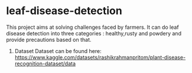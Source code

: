 # leaf-disease-detection
This project aims at solving challenges faced by farmers. It can do leaf disease detection into three categories : healthy,rusty and powdery and provide precautions based on that.

1. Dataset
   Dataset can be found here: https://www.kaggle.com/datasets/rashikrahmanpritom/plant-disease-recognition-dataset/data
   





